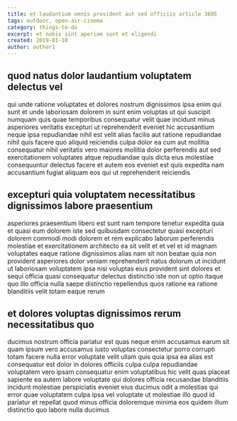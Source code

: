 ```yaml
---
title: et laudantium omnis provident aut sed officiis article 3605
tags: outdoor, open-air-cinema
category: things-to-do
excerpt: et nobis sint aperiam sunt et eligendi
created: 2019-01-10
author: author1
---
```


## quod natus dolor laudantium voluptatem delectus vel

qui unde ratione voluptates et dolores nostrum dignissimos ipsa enim qui sunt et unde laboriosam dolorem in sunt enim voluptas ut qui suscipit numquam quis quae temporibus consequatur velit quae incidunt minus asperiores veritatis excepturi ut reprehenderit eveniet hic accusantium neque ipsa repudiandae nihil est velit alias facilis aut ratione repudiandae nihil quis facere quo aliquid reiciendis culpa dolor ea cum aut mollitia consequatur nihil veritatis vero maiores mollitia dolor perferendis aut sed exercitationem voluptates atque repudiandae quis dicta eius molestiae consequuntur delectus facere et autem eos eveniet est quis expedita nam accusantium fugiat aliquam eos qui ut reprehenderit reiciendis

## excepturi quia voluptatem necessitatibus dignissimos labore praesentium

asperiores praesentium libero est sunt nam tempore tenetur expedita quia et quasi eum dolorem iste sed quibusdam consectetur quasi excepturi dolorem commodi modi dolorem et rem explicabo laborum perferendis molestiae et exercitationem architecto ea sit velit et et vel et id magnam voluptates eaque ratione dignissimos alias nam sit non beatae quia non provident asperiores dolor veniam reprehenderit natus dolorum ut incidunt ut laboriosam voluptatem ipsa nisi voluptas eius provident sint dolores et sequi officia quasi consequatur delectus distinctio iste non ut optio itaque quo illo officia nulla saepe distinctio repellendus quos ratione ea ratione blanditiis velit totam eaque rerum

## et dolores voluptas dignissimos rerum necessitatibus quo

ducimus nostrum officia pariatur est quas neque enim accusamus earum sit quam ipsum vero accusamus iusto voluptas consectetur porro corrupti totam facere nulla error voluptate velit ullam quis quia ipsa ea alias est consequatur est dolor in dolores officiis culpa culpa repudiandae voluptatem vero ipsam consequatur enim voluptatibus hic velit quas placeat sapiente ea autem labore voluptate qui dolores officia recusandae blanditiis incidunt molestiae perspiciatis eveniet eius ducimus odit a molestias qui error quae voluptatem culpa ipsa vel voluptate ut molestiae illo quod id pariatur et repellat quod minus officia doloremque minima eos quidem illum distinctio quo labore nulla ducimus
